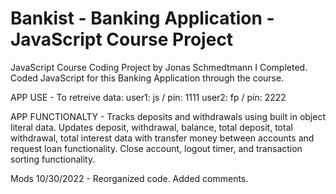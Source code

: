 # Bankist - Banking Application - JavaScript Course Project

JavaScript Course Coding Project by Jonas Schmedtmann I Completed. Coded JavaScript for this Banking Application through the course.

APP USE -
To retreive data:
user1: js / pin: 1111
user2: fp / pin: 2222

APP FUNCTIONALTY -
Tracks deposits and withdrawals using built in object literal data. Updates deposit, withdrawal, balance, total deposit, total withdrawal, total interest data with transfer money between accounts and request loan functionality. Close account, logout timer, and transaction sorting functionality.

Mods 10/30/2022 - Reorganized code. Added comments.
